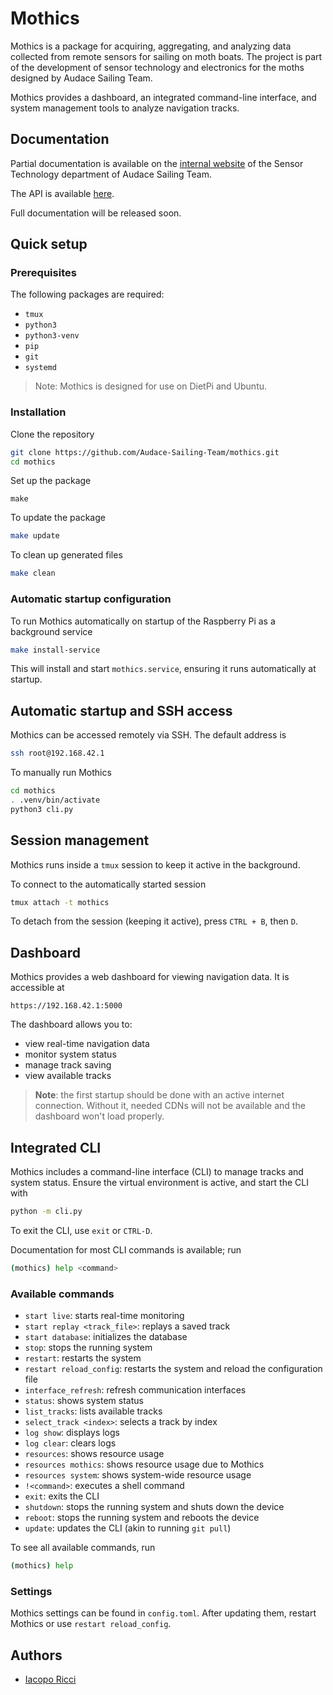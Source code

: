 # Mothics
Mothics is a package for acquiring, aggregating, and analyzing data
collected from remote sensors for sailing on moth boats. The project
is part of the development of sensor technology and electronics for
the moths designed by Audace Sailing Team.

Mothics provides a dashboard, an integrated command-line interface,
and system management tools to analyze navigation tracks.

## Documentation
Partial documentation is available on the [internal website](https://audace-sailing-team.github.io) of the Sensor Technology department of Audace Sailing Team.  

The API is available [here](https://audace-sailing-team.github.io/mothics/). 

Full documentation will be released soon.

## Quick setup
### Prerequisites
The following packages are required:
- `tmux`
- `python3`
- `python3-venv`
- `pip`
- `git`
- `systemd`

> Note: Mothics is designed for use on DietPi and Ubuntu.

### Installation
Clone the repository
```sh
git clone https://github.com/Audace-Sailing-Team/mothics.git
cd mothics
```

Set up the package
```
make
```

To update the package
```sh
make update
```

To clean up generated files
```sh
make clean
```

### Automatic startup configuration
To run Mothics automatically on startup of the Raspberry Pi as a background service
```sh
make install-service
```
This will install and start `mothics.service`, ensuring it runs automatically at startup.

## Automatic startup and SSH access
Mothics can be accessed remotely via SSH. The default address is
```sh
ssh root@192.168.42.1
```

To manually run Mothics
```sh
cd mothics
. .venv/bin/activate
python3 cli.py 
```

## Session management
Mothics runs inside a `tmux` session to keep it active in the background.

To connect to the automatically started session
```sh
tmux attach -t mothics
```

To detach from the session (keeping it active), press `CTRL + B`, then `D`.

## Dashboard
Mothics provides a web dashboard for viewing navigation data. It is accessible at
```
https://192.168.42.1:5000
```

The dashboard allows you to:
- view real-time navigation data
- monitor system status
- manage track saving
- view available tracks

> **Note**: the first startup should be done with an active internet
> connection. Without it, needed CDNs will not be available and the
> dashboard won't load properly.

## Integrated CLI
Mothics includes a command-line interface (CLI) to manage tracks and
system status. Ensure the virtual environment is active, and start the
CLI with
```sh
python -m cli.py
```

To exit the CLI, use `exit` or `CTRL-D`. 

Documentation for most CLI commands is available; run
```sh
(mothics) help <command>
```

### Available commands
- `start live`: starts real-time monitoring
- `start replay <track_file>`: replays a saved track
- `start database`: initializes the database
- `stop`: stops the running system
- `restart`: restarts the system
- `restart reload_config`: restarts the system and reload the
  configuration file
- `interface_refresh`: refresh communication interfaces
- `status`: shows system status
- `list_tracks`: lists available tracks
- `select_track <index>`: selects a track by index
- `log show`: displays logs
- `log clear`: clears logs
- `resources`: shows resource usage
- `resources mothics`: shows resource usage due to Mothics
- `resources system`: shows system-wide resource usage
- `!<command>`: executes a shell command
- `exit`: exits the CLI
- `shutdown`: stops the running system and shuts down the device 
- `reboot`: stops the running system and reboots the device 
- `update`: updates the CLI (akin to running `git pull`)

To see all available commands, run
```sh
(mothics) help
```

### Settings
Mothics settings can be found in `config.toml`. After updating them,
restart Mothics or use `restart reload_config`.

## Authors
 - [Iacopo Ricci](https://www.iricci.frama.io)
